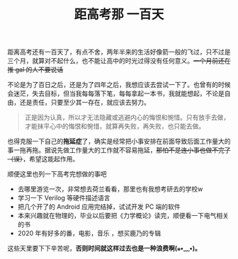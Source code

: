 ﻿---
title: 距高考那 一百天
published: 2020-2-26 11:31:56 +08:00
category: Routine
tags: [高考, 目标]
draft: false
---

距离高考还有一百天了，有点不舍，两年半来的生活好像箭一般的飞过，只不过是三个月，就算对不起什么，也不能让高中的时光过得没有任何意义。~~一个月前还在推 gal 的人不要说话~~

<!-- more -->

不论是为了百日之后，还是为了四年之后，我想应该去尝试一下了。也曾有的时候会迷茫，失去目标，但当我每每落下笔，每每拿起一本书，我就能想起，不论是自由，还是责任，只要至少其一存在，就应该去努力。

> 正是因为认真，所以才无法隐藏或逃避内心的悔恨和惋惜。只有放手去做，才能抹平心中的悔恨和惋惜，就算再失败，再失败，也只能去做。

也得克服一下自己的**拖延症**了，确实是经常把小事安排在前面导致后面工作量大的事一拖再拖。据说先做工作量大的工作就不容易拖延，~~那怕不是连小事也做不完了（误）~~，希望这能起作用。


顺便这里也列一下高考完想做的事吧

- 去哪里游览一次，非常想去荷兰看看，那里也有我想考研去的学校w
- 学习一下 Verilog 等硬件描述语言
- 把几个开了的 Android 应用完结掉，试试开发 PC 端的软件
- 本来兴趣就在物理的，毕业以后要把《力学概论》读完，顺便看一下电气相关的书
- 2020 年有好多的番，电影，音乐 ，想买鹿乃的专辑

这些天里要下下辛苦呢，**否则时间就这样过去也是一种浪费啊(๑•﹏•)。**
